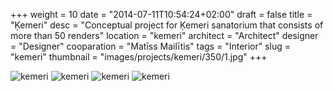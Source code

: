 +++
weight = 10
date = "2014-07-11T10:54:24+02:00"
draft = false
title = "Ķemeri"
desc = "Conceptual project for Ķemeri sanatorium that consists of more than 50 renders"
location = "kemeri"
architect = "Architect"
designer = "Designer"
cooparation = "Matīss Mailītis"
tags    = "Interior"
slug = "kemeri"
thumbnail = "images/projects/kemeri/350/1.jpg"
+++

<img class="lazyload" data-src="../../images/projects/kemeri/1100/1.jpg" alt="kemeri" title=""/>
<img class="lazyload" data-src="../../images/projects/kemeri/1100/2.jpg" alt="kemeri" title=""/>
<img class="lazyload" data-src="../../images/projects/kemeri/1100/3.jpg" alt="kemeri" title=""/>
<img class="lazyload" data-src="../../images/projects/kemeri/1100/4.jpg" alt="kemeri" title=""/>

